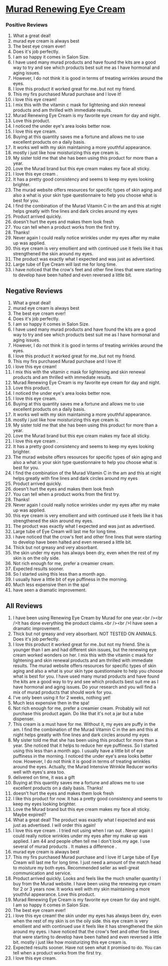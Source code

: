 # [Murad Renewing Eye Cream](https://products.checkmycream.com/products/Murad-Renewing-Eye-Cream.html)

### Positive Reviews

<ol>
      <li>What a great deal!  </li>
      <li>murad eye cream is always best</li>
      <li>The best eye cream ever!</li>
      <li>Does it&#x27;s job perfectly.</li>
      <li>I am so happy it comes in Salon Size.</li>
      <li>I have used many murad products and have found the kits are a good way to try and see which products best suit me as I have hormonal and aging issues.</li>
      <li>However, I do not think it is good in terms of treating wrinkles around the eyes.  </li>
      <li>I love this product it worked great for me..but not my friend.</li>
      <li>This my firs purchased Murad purchase and I love it!</li>
      <li>i love this eye cream!</li>
      <li>I mix this with the vitamin c mask for lightening and skin renewal products and am thrilled with immediate results.  </li>
      <li>Murad Renewing Eye Cream is my favorite eye cream for day and night.  </li>
      <li>Love this product.</li>
      <li>I noticed the under eye&#x27;s area looks better now.  </li>
      <li>I love this eye cream.</li>
      <li>Buying at this quantity saves me a fortune and allows me to use excellent products on a daily basis.</li>
      <li>It works well with my skin maintaining a more youthful appearance.</li>
      <li>mostly i just like how moisturizing this eye cream is.</li>
      <li>My sister told me that she has been using this product for more than a year.  </li>
      <li>Love the Murad brand but this eye cream makes my face all sticky.</li>
      <li>I love this eye cream .</li>
      <li>It has a pretty good consistency and seems to keep my eyes looking brighter.</li>
      <li>The murad website offers resources for specific types of skin aging and also a what is your skin type questionnaire to help you choose what is best for you.  </li>
      <li>I find the combination of the Murad Vitamin C in the am and this at night helps greatly with fine lines and dark circles around my eyes</li>
      <li>Product arrived quickly.</li>
      <li>doesn&#x27;t hurt the eyes and makes them look fresh</li>
      <li>You can tell when a product works from the first try.</li>
      <li>Thanks!</li>
      <li>Never again I could really notice wrinkles under my eyes after my make up was applied.</li>
      <li>this eye cream is very emollient and with continued use it feels like it has strengthened the skin around my eyes.</li>
      <li>The product was exactly what I expected and was just as advertised.  </li>
      <li>Large tube of Eye Cream will last me for long time.</li>
      <li>i have noticed that the crow&#x27;s feet and other fine lines that were starting to develop have been halted and even reversed a little bit.</li>
</ol>


<h2>Negative Reviews</h2>
<ol>
<li> What a great deal!  </li>
<li> murad eye cream is always best</li>
<li> The best eye cream ever!</li>
<li> Does it&#x27;s job perfectly.</li>
<li> I am so happy it comes in Salon Size.</li>
<li> I have used many murad products and have found the kits are a good way to try and see which products best suit me as I have hormonal and aging issues.</li>
<li> However, I do not think it is good in terms of treating wrinkles around the eyes.  </li>
<li> I love this product it worked great for me..but not my friend.</li>
<li> This my firs purchased Murad purchase and I love it!</li>
<li> i love this eye cream!</li>
<li> I mix this with the vitamin c mask for lightening and skin renewal products and am thrilled with immediate results.  </li>
<li> Murad Renewing Eye Cream is my favorite eye cream for day and night.  </li>
<li> Love this product.</li>
<li> I noticed the under eye&#x27;s area looks better now.  </li>
<li> I love this eye cream.</li>
<li> Buying at this quantity saves me a fortune and allows me to use excellent products on a daily basis.</li>
<li> It works well with my skin maintaining a more youthful appearance.</li>
<li> mostly i just like how moisturizing this eye cream is.</li>
<li> My sister told me that she has been using this product for more than a year.  </li>
<li> Love the Murad brand but this eye cream makes my face all sticky.</li>
<li> I love this eye cream .</li>
<li> It has a pretty good consistency and seems to keep my eyes looking brighter.</li>
<li> The murad website offers resources for specific types of skin aging and also a what is your skin type questionnaire to help you choose what is best for you.  </li>
<li> I find the combination of the Murad Vitamin C in the am and this at night helps greatly with fine lines and dark circles around my eyes</li>
<li> Product arrived quickly.</li>
<li> doesn&#x27;t hurt the eyes and makes them look fresh</li>
<li> You can tell when a product works from the first try.</li>
<li> Thanks!</li>
<li> Never again I could really notice wrinkles under my eyes after my make up was applied.</li>
<li> this eye cream is very emollient and with continued use it feels like it has strengthened the skin around my eyes.</li>
<li> The product was exactly what I expected and was just as advertised.  </li>
<li> Large tube of Eye Cream will last me for long time.</li>
<li> i have noticed that the crow&#x27;s feet and other fine lines that were starting to develop have been halted and even reversed a little bit.</li>
<li> Thick but not greasy and very absorbant.</li>
<li> the skin under my eyes has always been dry, even when the rest of my skin is on the oily side.</li>
<li> Not rich enough for me, prefer a creamier cream.</li>
<li> Expected results sooner.  </li>
<li> So I started using this less than a month ago.  </li>
<li> I usually have a little bit of eye puffiness in the morning.  </li>
<li> Much less expensive then in the spa!</li>
<li> have seen a dramatic improvement.</li>
</ol>

<h2>All Reviews</h2>

<ol>
    <li> I have been using Renewing Eye Cream by Murad for one year.&lt;br /&gt;&lt;br /&gt;It has done everything the product claims.&lt;br /&gt;&lt;br /&gt;I have seen a dramatic improvement.</li>
    <li> Thick but not greasy and very absorbant. NOT TESTED ON ANIMALS. Does it&#x27;s job perfectly.</li>
    <li> I love this product it worked great for me..but not my friend. She is younger than I am and had different skin issues, but the renewing eye cream worked wonders on her. I mix this with the vitamin c mask for lightening and skin renewal products and am thrilled with immediate results.  The murad website offers resources for specific types of skin aging and also a what is your skin type questionnaire to help you choose what is best for you.  I have used many murad products and have found the kits are a good way to try and see which products best suit me as I have hormonal and aging issues. Do your research and you will find a mix of murad products that should work for you.</li>
    <li> I&#x27;ve only been using it for 2 weeks, nothing yet!</li>
    <li> Much less expensive then in the spa!</li>
    <li> Not rich enough for me, prefer a creamier cream. Probably will not purchase this product again. Do like that it&#x27;s not a jar but a tube dispenser.</li>
    <li> This cream is a must have for me.  Without it, my eyes are puffy in the am. I find the combination of the Murad Vitamin C in the am and this at night helps greatly with fine lines and dark circles around my eyes</li>
    <li> My sister told me that she has been using this product for more than a year.  She noticed that it helps to reduce her eye puffiness.  So I started using this less than a month ago.  I usually have a little bit of eye puffiness in the morning.  I noticed the under eye&#x27;s area looks better now.  However, I do not think it is good in terms of treating wrinkles around the eyes.  Actually, the Murad Intensive Wrinkle Reducer works well with eyes&#x27;s area too.</li>
    <li> delivered on time, it was a gift</li>
    <li> Buying at this quantity saves me a fortune and allows me to use excellent products on a daily basis. Thanks!</li>
    <li> doesn&#x27;t hurt the eyes and makes them look fresh</li>
    <li> I like this product for now. It has a pretty good consistency and seems to keep my eyes looking brighter.</li>
    <li> Love the Murad brand but this eye cream makes my face all sticky. Maybe expired?</li>
    <li> What a great deal!  The product was exactly what I expected and was just as advertised.  I will order this again!</li>
    <li> I love this eye cream . I tried not using when I ran out . Never again I could really notice wrinkles under my eyes after my make up was applied. I am 44 and people often tell me I don&#x27;t look my age. I use several of murad products . It makes a difference .</li>
    <li> murad eye cream is always best</li>
    <li> This my firs purchased Murad purchase and I love it! Large tube of Eye Cream will last me for long time. I just need a amount of the match head to moisture my both eyes. Recommended seller as well-great communication and service.</li>
    <li> Product arrived quickly. Looks and feels like the much smaller quantity I buy from the Murad website. I have been using the renewing eye cream for 2 or 3 years now. It works well with my skin maintaining a more youthful appearance. Love this product.</li>
    <li> Murad Renewing Eye Cream is my favorite eye cream for day and night.  I am so happy it comes in Salon Size.</li>
    <li> The best eye cream ever!</li>
    <li> i love this eye cream! the skin under my eyes has always been dry, even when the rest of my skin is on the oily side. this eye cream is very emollient and with continued use it feels like it has strengthened the skin around my eyes. i have noticed that the crow&#x27;s feet and other fine lines that were starting to develop have been halted and even reversed a little bit. mostly i just like how moisturizing this eye cream is.</li>
    <li> Expected results sooner.  Have not seen what it promised to do.  You can tell when a product works from the first try.</li>
    <li> I love this eye cream.</li>
</ol>




